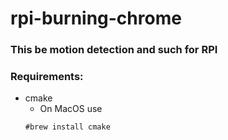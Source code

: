 # rpi-burning-chrome

### This be motion detection and such for RPI

### Requirements:
 - cmake
    - On MacOS use
    ```
    #brew install cmake
    ```
